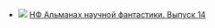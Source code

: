* ![](/books/sf/Генрих%20Альтов/НФ%20Альманах%20научной%20фантастики.%20Выпуск%2014.jpg) [НФ Альманах научной фантастики. Выпуск 14](/books/sf/Генрих%20Альтов/НФ%20Альманах%20научной%20фантастики.%20Выпуск%2014)
